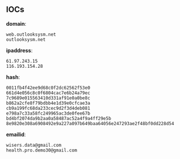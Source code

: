 
## IOCs

__domain__:

```text
web.outlooksysm.net
outlooksysm.net
```
__ipaddress__:

```text
61.97.243.15
116.193.154.28
```
__hash__:

```text
0011fb4f42ee9d68c0f2dc62562f53e0
661d4e056c8c0f6804cac7e6b24a79ec
7c9689e015563410d331af91e0a0be8c
b862a2cfe8f79bdbb4e1d39e0cfcae3a
cb9a199fc68da233cec9d2f3d4deb081
e798a7c33a58fc249965ac3de0fee67b
bd4bf2074da9b2aa0a58487ac52a4f9a4ff29e5b
8e9820e308a6908492e9a227a097b649baa64056e247293ae2f48bf0dd228d54
```
__emailid__:

```text
wisers.data@gmail.com
health.pro.demo30@gmail.com
```